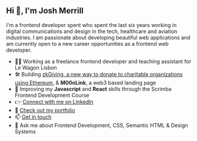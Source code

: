 <h2>Hi 👋, I'm Josh Merrill</h2>
<p>I'm a frontend developer spent who spent the last six years working in digital communications and design in the tech, healthcare and aviation industries. I am passionate about developing beautiful web applications and am currently open to a new career opportunities as a frontend web developer.</p> 

- 👨‍💻 Working as a freelance frontend developer and teaching assistant for Le Wagon Lisbon
- 🛠 Building [zkGiving, a new way to donate to charitable organizations using Ethereum]([https://www.zkgiving.org](https://zkgiving.org/)), & **M00nLink**, a web3 based landing page
- 🌱 Improving my **Javascript** and **React** skills through the Scrimba Frontend Development Course
- 👉 [Connect with me on LinkedIn](https://linkedin.com/in/joshmmerrill)
- 🎨 [Check out my portfolio](https://www.josh-merrill.com)
- 📫 [Get in touch](mailto:joshmmerrill@outlook.com)
- 💬 Ask me about Frontend Development, CSS, Semantic HTML & Design Systems
